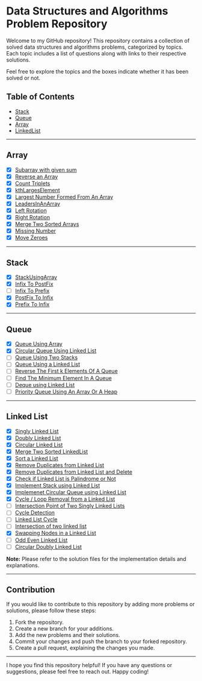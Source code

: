 # Data Structures and Algorithms Problem Repository

Welcome to my GitHub repository! This repository contains a collection of solved data structures and algorithms problems, categorized by topics. Each topic includes a list of questions along with links to their respective solutions. 

Feel free to explore the topics and the boxes indicate whether it has been solved or not.

## Table of Contents

- [Stack](#stack)
- [Queue](#queue)
- [Array](#array)
- [LinkedList](#linkedlist)

---

## Array

- [x] [Subarray with given sum](https://github.com/dhruvkaravadiya/data-structures-implemented/blob/main/Array/subArrayWithGivenSum.java)
- [x] [Reverse an Array](https://github.com/dhruvkaravadiya/data-structures-implemented/blob/main/Array/arrayReverse.java)
- [x] [Count Triplets](https://github.com/dhruvkaravadiya/data-structures-implemented/blob/main/Array/countTriplets.java)
- [x] [kthLargesElement](https://github.com/dhruvkaravadiya/data-structures-implemented/blob/main/Array/kthLargestElement.java)
- [x] [Largest Number Formed From An Array](https://github.com/dhruvkaravadiya/data-structures-implemented/blob/main/Array/largestNumberFormedFromAnArray.java)
- [x] [LeadersInAnArray](https://github.com/dhruvkaravadiya/data-structures-implemented/blob/main/Array/LeadersInAnArray.java)
- [x] [Left Rotation](https://github.com/dhruvkaravadiya/data-structures-implemented/blob/main/Array/leftRotation.java)
- [x] [Right Rotation](https://github.com/dhruvkaravadiya/data-structures-implemented/blob/main/Array/rightRotation.java)
- [x] [Merge Two Sorted Arrays](https://github.com/dhruvkaravadiya/data-structures-implemented/blob/main/Array/mergeTwoSortedArrays.java)
- [x] [Missing Number](https://github.com/dhruvkaravadiya/data-structures-implemented/blob/main/Array/missingNumber.java)
- [x] [Move Zeroes](https://github.com/dhruvkaravadiya/data-structures-implemented/blob/main/Array/moveZeros.java)

---

## Stack

- [x] [StackUsingArray](https://github.com/dhruvkaravadiya/data-structures-implemented/blob/main/Stack/StackUsingArray.java)
- [x] [Infix To PostFix](https://github.com/dhruvkaravadiya/data-structures-implemented/blob/main/Stack/InfixToPostFix.java)
- [ ] [Infix To Prefix](https://github.com/dhruvkaravadiya/data-structures-implemented/blob/main/Stack/InfxToPrefix.java)
- [x] [PostFix To Infix](https://github.com/dhruvkaravadiya/data-structures-implemented/blob/main/Stack/PostfixToInfix.java)
- [x] [Prefix To Infix](https://github.com/dhruvkaravadiya/data-structures-implemented/blob/main/Stack/PrefixToInfix.java)

---

## Queue

- [x] [Queue Using Array](https://github.com/dhruvkaravadiya/data-structures-implemented/blob/main/Queue/queueUsingArray.java)
- [x] [Circular Queue Using Linked List](https://github.com/dhruvkaravadiya/data-structures-implemented/blob/main/Queue/circularQueueUsingLinkedList.java)
- [ ] [Queue Using Two Stacks]()
- [ ] [Queue Using a Linked List]()
- [ ] [Reverse The First k Elements Of A Queue]()
- [ ] [Find The Minimum Element In A Queue]()
- [ ] [Deque using Linked List]()
- [ ] [Priority Queue Using An Array Or A Heap]()

---

## Linked List

- [x] [Singly Linked List](https://github.com/dhruvkaravadiya/data-structures-implemented/blob/main/LinkedList/Implementations/singlyLinkedList.java)
- [x] [Doubly Linked List](https://github.com/dhruvkaravadiya/data-structures-implemented/blob/main/LinkedList/Implementations/doublyLinkedList.java)
- [x] [Circular Linked List](https://github.com/dhruvkaravadiya/data-structures-implemented/blob/main/LinkedList/Implementations/circularLinkedList.java)
- [x] [Merge Two Sorted LinkedList](https://github.com/dhruvkaravadiya/data-structures-implemented/blob/main/LinkedList/Implementations/mergeTwoSortedLinkedList.java)
- [x] [Sort a Linked List](https://github.com/dhruvkaravadiya/data-structures-implemented/blob/main/LinkedList/Implementations/sortLinkedList.java)
- [x] [Remove Duplicates from Linked List](https://github.com/dhruvkaravadiya/data-structures-implemented/blob/main/LinkedList/Implementations/removeDuplicates.java)
- [x] [Remove Duplicates from Linked List and Delete](https://github.com/dhruvkaravadiya/data-structures-implemented/blob/main/LinkedList/Implementations/removeDuplicatesAndDelete.java)
- [x] [Check if Linked List is Palindrome or Not](https://github.com/dhruvkaravadiya/data-structures-implemented/blob/main/LinkedList/Implementations/palindromeLinkedListOrNot.java)
- [x] [Implement Stack using Linked List](https://github.com/dhruvkaravadiya/data-structures-implemented/blob/main/LinkedList/Implementations/implementStackUsingLinkedList.java)
- [x] [Implemenet Circular Queue using Linked List](https://github.com/dhruvkaravadiya/data-structures-implemented/blob/main/LinkedList/Implementations/circuarQueueUsingLinkedList.java)
- [x] [Cycle / Loop Removal from a Linked List](https://github.com/dhruvkaravadiya/data-structures-implemented/blob/main/LinkedList/Implementations/cycleRemoval.java)
- [ ] [Intersection Point of Two Singly Linked Lists]()
- [ ] [Cycle Detection]()
- [ ] [Linked List Cycle]()
- [ ] [Intersection of two linked list]()
- [x] [Swapping Nodes in a Linked List](https://github.com/dhruvkaravadiya/data-structures-implemented/blob/main/LinkedList/Implementations/swappingNodesOfALinkedList.java)
- [ ] [Odd Even Linked List]()
- [ ] [Circular Doubly Linked List]()

**Note:** Please refer to the solution files for the implementation details and explanations.

---

## Contribution

If you would like to contribute to this repository by adding more problems or solutions, please follow these steps:

1. Fork the repository.
2. Create a new branch for your additions.
3. Add the new problems and their solutions.
4. Commit your changes and push the branch to your forked repository.
5. Create a pull request, explaining the changes you made.

---

I hope you find this repository helpful! If you have any questions or suggestions, please feel free to reach out. Happy coding!
